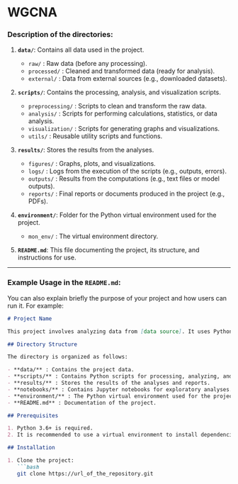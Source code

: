 # WGCNA


### Description of the directories:

1. **`data/`**: Contains all data used in the project.
   - `raw/` : Raw data (before any processing).
   - `processed/` : Cleaned and transformed data (ready for analysis).
   - `external/` : Data from external sources (e.g., downloaded datasets).

2. **`scripts/`**: Contains the processing, analysis, and visualization scripts.
   - `preprocessing/` : Scripts to clean and transform the raw data.
   - `analysis/` : Scripts for performing calculations, statistics, or data analysis.
   - `visualization/` : Scripts for generating graphs and visualizations.
   - `utils/` : Reusable utility scripts and functions.

3. **`results/`**: Stores the results from the analyses.
   - `figures/` : Graphs, plots, and visualizations.
   - `logs/` : Logs from the execution of the scripts (e.g., outputs, errors).
   - `outputs/` : Results from the computations (e.g., text files or model outputs).
   - `reports/` : Final reports or documents produced in the project (e.g., PDFs).

4. **`environment/`**: Folder for the Python virtual environment used for the project.
   - `mon_env/` : The virtual environment directory.

5. **`README.md`**: This file documenting the project, its structure, and instructions for use.

---

### Example Usage in the `README.md`:

You can also explain briefly the purpose of your project and how users can run it. For example:

```markdown
# Project Name

This project involves analyzing data from [data source]. It uses Python scripts to process the data, perform analysis, and generate visualizations.

## Directory Structure

The directory is organized as follows:

- **data/** : Contains the project data.
- **scripts/** : Contains Python scripts for processing, analyzing, and visualizing the data.
- **results/** : Stores the results of the analyses and reports.
- **notebooks/** : Contains Jupyter notebooks for exploratory analyses.
- **environment/** : The Python virtual environment used for the project.
- **README.md** : Documentation of the project.

## Prerequisites

1. Python 3.6+ is required.
2. It is recommended to use a virtual environment to install dependencies.

## Installation

1. Clone the project:
   ```bash
   git clone https://url_of_the_repository.git

